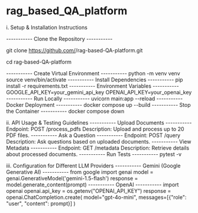 # rag_based_QA_platform
i. Setup & Installation Instructions

----------- Clone the Repository -----------

git clone https://github.com/<Neelesh018>/rag-based-QA-platform.git

cd rag-based-QA-platform



----------- Create Virtual Environment -----------
python -m venv venv
source venv/bin/activate 
----------- Install Dependencies -----------
pip install -r requirements.txt
----------- Environment Variables -----------
GOOGLE_API_KEY=your_gemini_api_key
OPENAI_API_KEY=your_openai_key
----------- Run Locally -----------
uvicorn main:app --reload
----------- Docker Deployment -----------
docker compose up --build
----------- Stop the Container -----------
docker compose down


ii. API Usage & Testing Guidelines
----------- Upload Documents -----------
Endpoint: POST /process_pdfs
Description: Upload and process up to 20 PDF files.
----------- Ask a Question -----------
Endpoint: POST /query
Description: Ask questions based on uploaded documents.
----------- View Metadata -----------
Endpoint: GET /metadata
Description: Retrieve details about processed documents.
----------- Run Tests -----------
pytest -v


iii. Configuration for Different LLM Providers
----------- Gemini (Google Generative AI) -----------
from google import genai
model = genai.GenerativeModel('gemini-1.5-flash')
response = model.generate_content(prompt)
----------- OpenAI -----------
import openai
openai.api_key = os.getenv("OPENAI_API_KEY")
response = openai.ChatCompletion.create(
    model="gpt-4o-mini",
    messages=[{"role": "user", "content": prompt}]
)
